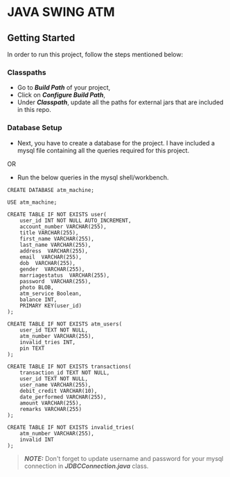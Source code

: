 
# JAVA SWING ATM

## Getting Started
 
In order to run this project, follow the steps mentioned below:

### Classpaths
- Go to ***Build Path*** of your project,
- Click on ***Configure Build Path***,
- Under ***Classpath***, update all the paths for external jars that are included in this repo.

### Database Setup
- Next, you have to create a database for the project. I have included a mysql file containing all the queries required for this project.

OR
- Run the below queries in the mysql shell/workbench.
```
CREATE DATABASE atm_machine;

USE atm_machine;

CREATE TABLE IF NOT EXISTS user(
    user_id INT NOT NULL AUTO_INCREMENT,
    account_number VARCHAR(255),
    title VARCHAR(255),
    first_name VARCHAR(255),
    last_name VARCHAR(255),
    address  VARCHAR(255),
    email  VARCHAR(255),
    dob  VARCHAR(255),
    gender  VARCHAR(255),
    marriagestatus  VARCHAR(255),
    password  VARCHAR(255),
    photo BLOB,
    atm_service Boolean,
    balance INT,
    PRIMARY KEY(user_id)
);

CREATE TABLE IF NOT EXISTS atm_users(
    user_id TEXT NOT NULL,
    atm_number VARCHAR(255),
    invalid_tries INT,
    pin TEXT
);

CREATE TABLE IF NOT EXISTS transactions(
    transaction_id TEXT NOT NULL,
    user_id TEXT NOT NULL,
    user_name VARCHAR(255),
    debit_credit VARCHAR(10),
    date_performed VARCHAR(255),
    amount VARCHAR(255),
    remarks VARCHAR(255)
);

CREATE TABLE IF NOT EXISTS invalid_tries(
    atm_number VARCHAR(255),
    invalid INT
);
```

  
> **_NOTE:_**   Don't forget to update username and password for your mysql connection in ***JDBCConnection.java*** class.
